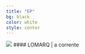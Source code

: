 ```yaml
---
title: "EP"
bg: black
color: white
style: center
---
```

<img src="{{ site.url }}/img/L_cover.jpg">
#### LOMARQ | a corrente
<div class="bbplayer">
  <span class="bb-trackTitle"></span>
  <div class="bb-col-1">
	   <span class="bb-rewind"></span>
  	 <span class="bb-play"></span>
  	 <span class="bb-forward"></span>
  </div>
  <div class="bb-col-2">
  <span class="bb-trackTime"></span>
  <span class="bb-trackLength"></span>
  </div>
  
  <audio>
    	<source src="{{ site.url }}/audio/Bernardo/aceita.ogg">
    	<source src="{{ site.url }}/audio/Bernardo/provavel.ogg">
    	<source src="{{ site.url }}/audio/Bernardo/correntes.ogg">
  </audio>
</div>

<a href="https://github.com/Transpersonal/transpersonal.github.io/raw/master/audio/Bernardo/Bernardo%20-%20a%20corrente.zip"><i class="fa fa-download fa-2x" aria-hidden="true" style="color:#898989"></i></a>
